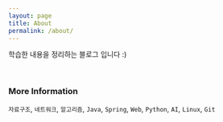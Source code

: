 ```yaml
---
layout: page
title: About
permalink: /about/
---
```


학습한 내용을 정리하는 블로그 입니다 :)

<br>

### More Information

`자료구조`,   `네트워크`,   `알고리즘`,   `Java`,   `Spring`,   `Web`,   `Python`,   `AI`,   `Linux`,   `Git`

<br>

<br>

<br>

<br>